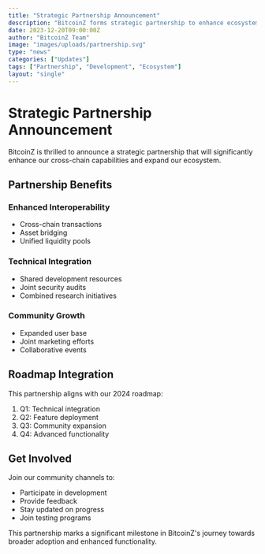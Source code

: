 ```yaml
---
title: "Strategic Partnership Announcement"
description: "BitcoinZ forms strategic partnership to enhance ecosystem growth"
date: 2023-12-20T09:00:00Z
author: "BitcoinZ Team"
image: "images/uploads/partnership.svg"
type: "news"
categories: ["Updates"]
tags: ["Partnership", "Development", "Ecosystem"]
layout: "single"
---
```


# Strategic Partnership Announcement

BitcoinZ is thrilled to announce a strategic partnership that will significantly enhance our cross-chain capabilities and expand our ecosystem.

## Partnership Benefits

### Enhanced Interoperability
- Cross-chain transactions
- Asset bridging
- Unified liquidity pools

### Technical Integration
- Shared development resources
- Joint security audits
- Combined research initiatives

### Community Growth
- Expanded user base
- Joint marketing efforts
- Collaborative events

## Roadmap Integration

This partnership aligns with our 2024 roadmap:

1. Q1: Technical integration
2. Q2: Feature deployment
3. Q3: Community expansion
4. Q4: Advanced functionality

## Get Involved

Join our community channels to:
- Participate in development
- Provide feedback
- Stay updated on progress
- Join testing programs

This partnership marks a significant milestone in BitcoinZ's journey towards broader adoption and enhanced functionality.
